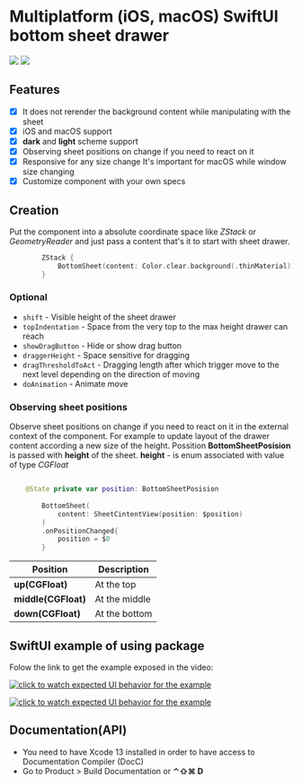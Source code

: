 # Multiplatform (iOS, macOS) SwiftUI bottom sheet drawer

[![](https://img.shields.io/endpoint?url=https%3A%2F%2Fswiftpackageindex.com%2Fapi%2Fpackages%2FThe-Igor%2Fswiftui-bottom-sheet-drawer%2Fbadge%3Ftype%3Dswift-versions)](https://swiftpackageindex.com/The-Igor/swiftui-bottom-sheet-drawer)
[![](https://img.shields.io/endpoint?url=https%3A%2F%2Fswiftpackageindex.com%2Fapi%2Fpackages%2FThe-Igor%2Fswiftui-bottom-sheet-drawer%2Fbadge%3Ftype%3Dplatforms)](https://swiftpackageindex.com/The-Igor/swiftui-bottom-sheet-drawer)

 ## Features
- [x] It does not rerender the background content while manipulating with the sheet
- [x] iOS and macOS support
- [x] **dark** and **light** scheme support
- [x] Observing sheet positions on change if you need to react on it
- [x] Responsive for any size change It's important for macOS while window size changing
- [x] Customize component with your own specs

## Creation

Put the component into a absolute coordinate space like *ZStack* or *GeometryReader* and just pass a content that's it to start with sheet drawer.

```swift
        ZStack {
            BottomSheet(content: Color.clear.background(.thinMaterial))
        }
```

### Optional

* `shift` - Visible height of the sheet drawer
* `topIndentation` - Space from the very top to the max height drawer can reach
* `showDragButton` - Hide or show drag button
* `draggerHeight` - Space sensitive for dragging
* `dragThresholdToAct` - Dragging length after which trigger move to the next level depending on the direction of moving
* `doAnimation` - Animate move


### Observing sheet positions
Observe sheet positions on change if you need to react on it in the external context of the component. For example to update layout of the drawer content according a new size of the height.
Possition **BottomSheetPosision** is passed with **height** of the sheet. 
**height** - is enum associated with value of type *CGFloat*

```swift

    @State private var position: BottomSheetPosision
    
        BottomSheet(
            content: SheetCintentView(position: $position)
        )
        .onPositionChanged{
            position = $0
        }
```

| Position | Description |
| --- | --- |
|**up(CGFloat)**| At the top |
|**middle(CGFloat)**| At the middle |
|**down(CGFloat)**| At the bottom |

## SwiftUI example of using package

Folow the link to get the example exposed in the video: 

[![click to watch expected UI behavior for the example](https://github.com/The-Igor/swiftui-bottom-sheet-drawer/blob/main/Sources/img/wallet_02.gif)](https://youtu.be/jLu7gbzGXTo)

[![click to watch expected UI behavior for the example](https://github.com/The-Igor/swiftui-bottom-sheet-drawer/blob/main/Sources/img/wallet_01.png)](https://youtu.be/jLu7gbzGXTo)



## Documentation(API)
- You need to have Xcode 13 installed in order to have access to Documentation Compiler (DocC)
- Go to Product > Build Documentation or **⌃⇧⌘ D**

